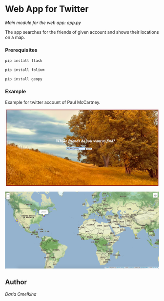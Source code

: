 # Web App for Twitter 
*Main module for the web app: app.py* <br /> 

The app searches for the friends of given account and shows their locations on a map.

### Prerequisites
```
pip install flask
```
```
pip install folium
```
```
pip install geopy
```

### Example
Example for twitter account of Paul McCartney.

![](flask_map1.png)

![](flask_map2.png)


## Author
*Daria Omelkina*